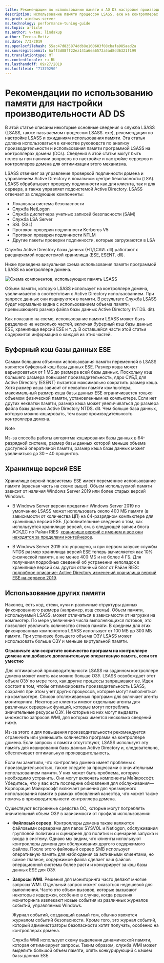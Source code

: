 ```yaml
---
title: Рекомендации по использованию памяти в AD DS настройке производительности
description: Использование памяти процессом LSASS. exe на контроллерах домена под управлением Windows Server 2012 R2, 2016 и 2019.
ms.prod: windows-server
ms.technology: performance-tuning-guide
ms.topic: article
ms.author: v-tea; lindakup
author: Teresa-Motiv
ms.date: 7/3/2019
ms.openlocfilehash: 55ac47d835874ddb8e160603f08cbafa985aad2a
ms.sourcegitcommit: 6aff3d88ff22ea141a6ea6572a5ad8dd6321f199
ms.translationtype: MT
ms.contentlocale: ru-RU
ms.lasthandoff: 09/27/2019
ms.locfileid: "71370290"
---
```

# <a name="memory-usage-considerations-for-ad-ds-performance-tuning"></a>Рекомендации по использованию памяти для настройки производительности AD DS

В этой статье описаны некоторые основные сведения о служба LSASS (LSASS, также называемом процессом LSASS. exe), рекомендации по настройке LSASS и ожиданиям использования памяти. Эта статья должна использоваться в качестве руководств по анализу производительности и использования памяти программой LSASS на контроллерах домена (DCs). Сведения в этой статье могут быть полезны при наличии вопросов по настройке и настройке серверов и контроллеров домена для оптимизации этого механизма.  

LSASS отвечает за управление проверкой подлинности домена и управлением Active Directory в локальном центре безопасности (LSA). LSASS обрабатывает проверку подлинности как для клиента, так и для сервера, а также управляет подсистемой Active Directory. LSASS отвечает за следующие компоненты:  

- Локальная система безопасности
- Служба NetLogon
- Служба диспетчера учетных записей безопасности (SAM)
- Служба LSA Server
- SSL (SSL)
- Протокол проверки подлинности Kerberos V5
- Протокол проверки подлинности NTLM
- Другие пакеты проверки подлинности, которые загружаются в LSA

Службы Active Directory базы данных (НТДСАИ. dll) работают с расширяемой подсистемой хранилища (ESE, ESENT. dll).

Ниже приведена визуальная схема использования памяти программой LSASS на контроллере домена.

![Схема компонентов, использующих память LSASS](media/domain-controller-lsass-memory-usage.png)  

Объем памяти, которую LSASS использует на контроллере домена, увеличивается в соответствии с Active Directory использованием. При запросе данных они кэшируются в памяти. В результате Служба LSASS будет нормально видна с использованием объема памяти, превышающего размер файла базы данных Active Directory (NTDS. dit).

Как показано на схеме, использование памяти LSASS может быть разделено на несколько частей, включая буферный кэш базы данных ESE, хранилище версий ESE и т. д. В оставшейся части этой статьи содержится информация о каждой из этих частей.

## <a name="ese-database-buffer-cache"></a>Буферный кэш базы данных ESE  
Самым большим объемом использования памяти переменной в LSASS является буферный кэш базы данных ESE. Размер кэша может варьироваться от 1 МБ до размера всей базы данных. Поскольку кэш большего размера повышает производительность, ядро СУБД для Active Directory (ESENT) пытается максимально сократить размер кэша. Хотя размер кэша зависит от нехватки памяти компьютера, максимальный размер кэша базы данных ESE ограничивается *только* объемом физической памяти, установленным на компьютере. Если нет других нехватки памяти, размер кэша может увеличиваться до размера файла базы данных Active Directory NTDS. dit. Чем больше база данных, которую можно кэшировать, тем выше производительность контроллера домена.  
  
> [!NOTE]
> Из-за способа работы алгоритма кэширования базы данных в 64-разрядной системе, размер базы данных которой меньше объема доступной оперативной памяти, размер кэша базы данных может увеличиться до 30 – 40 процентов.

## <a name="ese-version-store"></a>Хранилище версий ESE

Хранилище версий подсистемы ESE имеет переменное использование памяти (красная часть на схеме выше). Объем используемой памяти зависит от наличия Windows Server 2019 или более старых версий Windows.

- В Windows Server версии предатинг Windows Server 2019 по умолчанию LSASS может использовать около 400 МБ памяти (в зависимости от количества ЦП) на 64-разрядном компьютере для хранилища версий ESE. Дополнительные сведения о том, как используется хранилище версий, см. в следующей записи блога АСКДС по Райан RIES: [хранилище версий с именем и все они находятся за пределами контейнеров](https://techcommunity.microsoft.com/t5/Ask-the-Directory-Services-Team/The-Version-Store-Called-and-They-8217-re-All-Out-of-Buckets/ba-p/400415).

- В Windows Server 2019 это упрощено, и при первом запуске службы NTDS размер хранилища версий ESE теперь вычисляется как 10% физической памяти, а не менее 400 МБ и не более 4 ГБ. Для получения подробных сведений об устранении неполадок в хранилище версий см. другой отличный блог от Райан RIES: [подробное описание: Active Directory изменений хранилища версий ESE на сервере 2019](https://techcommunity.microsoft.com/t5/Ask-the-Directory-Services-Team/Deep-Dive-Active-Directory-ESE-Version-Store-Changes-in-Server/ba-p/400510).

## <a name="other-memory-use"></a>Использование других памяти

Наконец, есть код, стеки, кучи и различные структуры данных фиксированного размера (например, кэш схемы). Объем памяти, используемый LSASS, может отличаться в зависимости от нагрузки на компьютер. По мере увеличения числа выполняющихся потоков, это позволяет увеличить количество стеков памяти. В среднем для этих фиксированных компонентов LSASS использует от 100 МБ до 300 МБ памяти. При установке большего объема ОЗУ LSASS может использовать больше ОЗУ и меньше виртуальной памяти.

**Ограничьте или сократите количество программ на контроллере домена или добавьте дополнительную оперативную память, если это уместно**

Для оптимальной производительности LSASS на заданном контроллере домена может иметь как можно больше ОЗУ. LSASS освобождает этот объем ОЗУ по мере того, как другие процессы запрашивают ее. Идея состоит в том, чтобы оптимизировать производительность LSASS, сохраняя при этом учет других процессов, которые могут выполняться на компьютере. Список отслеживаемых программ для включает агенты мониторинга. Некоторые клиенты имеют отдельные агенты для различных серверных функций, которые могут потреблять значительные ресурсы ОЗУ. Некоторые из них могут выдавать множество запросов WMI, для которых имеется несколько сведений ниже.

Из-за этого и для повышения производительности рекомендуется ограничить или уменьшить количество программ на контроллере домена. Если запросы к памяти отсутствуют, LSASS использует эту память для кэширования базы данных Active Directory и, следовательно, обеспечивает оптимальную производительность.

Если вы заметили, что контроллер домена имеет проблемы с производительностью, также следите за процессами с значительным использованием памяти. У них может быть проблема, которую необходимо устранить. Они могут включать компоненты Майкрософт. Убедитесь, что у вас есть последние обновления для обслуживания&mdash;Корпорация Майкрософт включает решения для чрезмерного использования памяти в рамках обновлений качества, что может также помочь в производительности контроллера домена.

Существуют встроенные средства ОС, которые могут потреблять значительный объем ОЗУ в зависимости от профиля использования:

- **Файловый сервер**. Контроллеры домена также являются файловыми серверами для папок SYSVOL и Netlogon, обслуживания групповой политики и сценариев для политик и сценариев запуска и входа в систему.
  Однако мы видим, что клиенты используют контроллеры домена для обслуживания другого содержимого файлов. После этого файловый сервер SMB использует оперативную память для наблюдения за активными клиентами, но самое главное, содержимое файла сделает кэш файлов операционной системы более расти и конкурирует за кэш базы данных ESE для ОЗУ.  

- **Запросы WMI**. Решения для мониторинга часто делают многие запросы WMI. Отдельный запрос может оказаться недешевой для выполнения. Часто это объем вызовов, которые вызывают некоторые издержки, особенно в случае, когда решения мониторинга извлекают новые события из различных журналов событий, управляемых Windows.  

  Журнал событий, создающий самый том, обычно является журналом событий безопасности. Кроме того, это журнал событий, который администраторы безопасности хотят получать, особенно на контроллерах домена.  

  Служба WMI использует схему выделения динамической памяти, которая оптимизирует запросы. Таким образом, служба WMI может выделить большой объем памяти, опять конкурирующий с кэшем базы данных ESE.  
